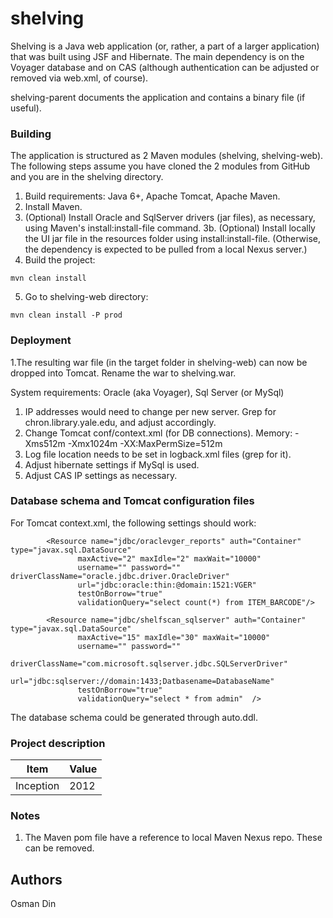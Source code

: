 shelving
=========

Shelving is a Java web application (or, rather, a part of a larger application) that was built using JSF and Hibernate.
The main dependency is on the Voyager database and on CAS (although authentication can be adjusted or removed via web.xml, of course).

shelving-parent documents the application and contains a binary file (if useful).

### Building

The application is structured as 2 Maven modules (shelving, shelving-web).
The following steps assume you have cloned the 2 modules from GitHub and you are in the shelving directory.

1. Build requirements: Java 6+, Apache Tomcat, Apache Maven.
2. Install Maven.
3. (Optional) Install Oracle and SqlServer drivers (jar files), as necessary, using Maven's install:install-file command.
3b. (Optional) Install locally the UI jar file in the resources folder using install:install-file. 
(Otherwise, the dependency is expected to be pulled from a local Nexus server.)
4. Build the project:

```
mvn clean install
```

5. Go to shelving-web directory:

```
mvn clean install -P prod
```


### Deployment

1.The resulting war file (in the target folder in shelving-web) can now be dropped into Tomcat. Rename the war to shelving.war.

System requirements: Oracle (aka Voyager), Sql Server (or MySql)

1. IP addresses would need to change per new server. Grep for chron.library.yale.edu, and adjust accordingly.
2. Change Tomcat conf/context.xml (for DB connections). Memory: -Xms512m -Xmx1024m -XX:MaxPermSize=512m
3. Log file location needs to be set in logback.xml files (grep for it).
4. Adjust hibernate settings if MySql is used.
5. Adjust CAS IP settings as necessary.


### Database schema and Tomcat configuration files

For Tomcat context.xml, the following settings should work:

```
        <Resource name="jdbc/oraclevger_reports" auth="Container" type="javax.sql.DataSource"
               maxActive="2" maxIdle="2" maxWait="10000"
               username="" password="" driverClassName="oracle.jdbc.driver.OracleDriver"
               url="jdbc:oracle:thin:@domain:1521:VGER"
               testOnBorrow="true"
               validationQuery="select count(*) from ITEM_BARCODE"/>
```

```
        <Resource name="jdbc/shelfscan_sqlserver" auth="Container" type="javax.sql.DataSource"
               maxActive="15" maxIdle="30" maxWait="10000"
               username="" password=""
               driverClassName="com.microsoft.sqlserver.jdbc.SQLServerDriver"
               url="jdbc:sqlserver://domain:1433;Datbasename=DatabaseName"
               testOnBorrow="true"
               validationQuery="select * from admin"  />
```

The database schema could be generated through auto.ddl.

### Project description

|Item       | Value     |
|-----------|-----------|
|Inception  | 2012      |


### Notes

1. The Maven pom file have a reference to local Maven Nexus repo. These can be removed.

## Authors

Osman Din